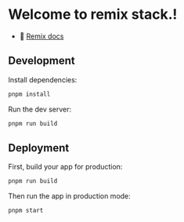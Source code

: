 # Welcome to remix stack.!

- 📖 [Remix docs](https://remix.run/docs)

## Development

Install dependencies:

```sh
pnpm install
```

Run the dev server:

```sh
pnpm run build
```

## Deployment

First, build your app for production:

```sh
pnpm run build
```

Then run the app in production mode:

```sh
pnpm start
```
